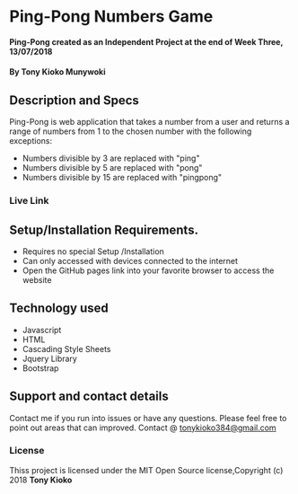 # Ping-Pong Numbers Game
#### Ping-Pong created as an Independent Project at the end of Week Three, 13/07/2018
#### By **Tony Kioko Munywoki**
## Description and Specs
Ping-Pong is web application that takes a number from a user and returns a range of numbers from 1 to the chosen number with the following exceptions:

* Numbers divisible by 3 are replaced with "ping"
* Numbers divisible by 5 are replaced with "pong"
* Numbers divisible by 15 are replaced with "pingpong"

### Live Link ###

## Setup/Installation Requirements.
* Requires no special Setup /Installation
* Can only accessed with devices connected to the internet
* Open the GitHub pages link into your favorite browser to access the website

## Technology used ##

* Javascript
* HTML
* Cascading Style Sheets
* Jquery Library
* Bootstrap
## Support and contact details
Contact me if you run into issues or have any questions. Please feel free to point out areas that can improved. Contact @ tonykioko384@gmail.com
### License
Thiss project is licensed under the MIT Open Source license,Copyright (c) 2018 **Tony Kioko**
